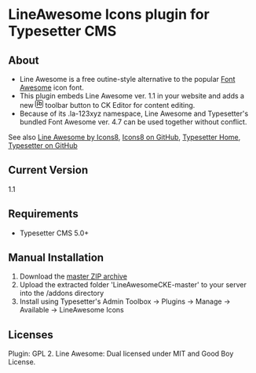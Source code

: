 # LineAwesome Icons plugin for Typesetter CMS #

## About
* Line Awesome is a free outine-style alternative to the popular <a href="https://fontawesome.com" target="_blank">Font Awesome</a> icon font.
* This plugin embeds Line Awesome ver. 1.1 in your website and adds a new ![Icon](/CKEditor_plugins/lineawesome-1.1/icons/lineawesome.png?raw=true) toolbar button to CK Editor for content editing.
* Because of its .la-123xyz namespace, Line Awesome and Typesetter's bundled Font Awesome ver. 4.7 can be used together without conflict.

See also [Line Awesome by Icons8](https://icons8.com/line-awesome), [Icons8 on GitHub](https://github.com/icons8), [Typesetter Home](http://www.typesettercms.com), [Typesetter on GitHub](https://github.com/Typesetter/Typesetter)


## Current Version 
1.1


## Requirements ##
* Typesetter CMS 5.0+


## Manual Installation ##
1. Download the [master ZIP archive](https://github.com/juek/LineAwesomeCKE/archive/master.zip)
2. Upload the extracted folder 'LineAwesomeCKE-master' to your server into the /addons directory
3. Install using Typesetter's Admin Toolbox &rarr; Plugins &rarr; Manage &rarr; Available &rarr; LineAwesome Icons


## Licenses
Plugin: GPL 2.
Line Awesome: Dual licensed under MIT and Good Boy License.
